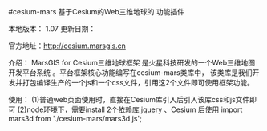 #cesium-mars  基于Cesium的Web三维地球的 功能插件

本地版本： 1.07
更新日期：

官方地址：http://cesium.marsgis.cn

介绍：
	MarsGIS for Cesium三维地球框架 是火星科技研发的一个Web三维地图开发平台系统 。平台框架核心功能编写在cesium-mars类库中，
	该类库是我们开发并打包编译生产的一个js和一个css文件，引用这2个文件即可使用框架功能。


使用：
(1)普通web页面使用时，直接在Cesium库引入后引入该库css和js文件即可
(2)node环境下，需要install 2个依赖库 jquery 、Cesium 后使用
	import mars3d from './cesium-mars/mars3d.js';